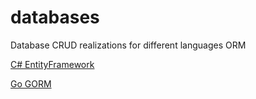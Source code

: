 # databases
Database CRUD realizations for different languages ORM

[C# EntityFramework](https://github.com/vitaliy-art/databases/tree/main/C%23/EntityFramework)

[Go GORM](https://github.com/vitaliy-art/databases/tree/main/Go/GORM)
